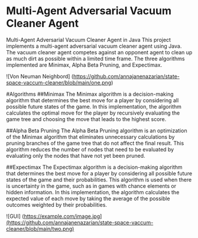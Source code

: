 # Multi-Agent Adversarial Vacuum Cleaner Agent

Multi-Agent Adversarial Vacuum Cleaner Agent in Java
This project implements a multi-agent adversarial vacuum cleaner agent using Java. The vacuum cleaner agent competes against an opponent agent to clean up as much dirt as possible within a limited time frame. The three algorithms implemented are Minimax, Alpha Beta Pruning, and Expectimax.

![Von Neuman Neighbord] (https://github.com/annajanenazarian/state-space-vaccum-cleaner/blob/main/one.png)

#Algorithms
##Minimax
The Minimax algorithm is a decision-making algorithm that determines the best move for a player by considering all possible future states of the game. In this implementation, the algorithm calculates the optimal move for the player by recursively evaluating the game tree and choosing the move that leads to the highest score.

##Alpha Beta Pruning
The Alpha Beta Pruning algorithm is an optimization of the Minimax algorithm that eliminates unnecessary calculations by pruning branches of the game tree that do not affect the final result. This algorithm reduces the number of nodes that need to be evaluated by evaluating only the nodes that have not yet been pruned.

##Expectimax
The Expectimax algorithm is a decision-making algorithm that determines the best move for a player by considering all possible future states of the game and their probabilities. This algorithm is used when there is uncertainty in the game, such as in games with chance elements or hidden information. In this implementation, the algorithm calculates the expected value of each move by taking the average of the possible outcomes weighted by their probabilities.

![GUI] (https://example.com/image.jpg](https://github.com/annajanenazarian/state-space-vaccum-cleaner/blob/main/two.png)
